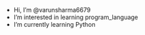 - Hi, I’m @varunsharma6679
- I’m interested in learning program_language
- I’m currently learning Python
